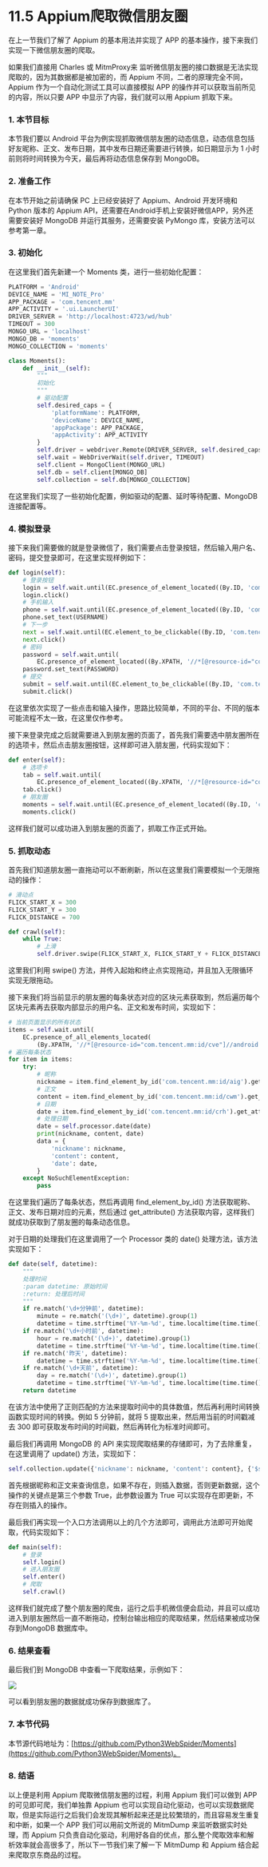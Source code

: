 # 11.5 Appium爬取微信朋友圈

在上一节我们了解了 Appium 的基本用法并实现了 APP 的基本操作，接下来我们实现一下微信朋友圈的爬取。

如果我们直接用 Charles 或 MitmProxy来 监听微信朋友圈的接口数据是无法实现爬取的，因为其数据都是被加密的，而 Appium 不同，二者的原理完全不同，Appium 作为一个自动化测试工具可以直接模拟 APP 的操作并可以获取当前所见的内容，所以只要 APP 中显示了内容，我们就可以用 Appium 抓取下来。

### 1. 本节目标

本节我们要以 Android 平台为例实现抓取微信朋友圈的动态信息，动态信息包括好友昵称、正文、发布日期，其中发布日期还需要进行转换，如日期显示为 1 小时前则将时间转换为今天，最后再将动态信息保存到 MongoDB。

### 2. 准备工作

在本节开始之前请确保 PC 上已经安装好了 Appium、Android 开发环境和 Python 版本的 Appium API，还需要在Android手机上安装好微信APP，另外还需要安装好 MongoDB 并运行其服务，还需要安装 PyMongo 库，安装方法可以参考第一章。

### 3. 初始化

在这里我们首先新建一个 Moments 类，进行一些初始化配置：

```python
PLATFORM = 'Android'
DEVICE_NAME = 'MI_NOTE_Pro'
APP_PACKAGE = 'com.tencent.mm'
APP_ACTIVITY = '.ui.LauncherUI'
DRIVER_SERVER = 'http://localhost:4723/wd/hub'
TIMEOUT = 300
MONGO_URL = 'localhost'
MONGO_DB = 'moments'
MONGO_COLLECTION = 'moments'

class Moments():
    def __init__(self):
        """
        初始化
        """
        # 驱动配置
        self.desired_caps = {
            'platformName': PLATFORM,
            'deviceName': DEVICE_NAME,
            'appPackage': APP_PACKAGE,
            'appActivity': APP_ACTIVITY
        }
        self.driver = webdriver.Remote(DRIVER_SERVER, self.desired_caps)
        self.wait = WebDriverWait(self.driver, TIMEOUT)
        self.client = MongoClient(MONGO_URL)
        self.db = self.client[MONGO_DB]
        self.collection = self.db[MONGO_COLLECTION]
```

在这里我们实现了一些初始化配置，例如驱动的配置、延时等待配置、MongoDB 连接配置等。

### 4. 模拟登录

接下来我们需要做的就是登录微信了，我们需要点击登录按钮，然后输入用户名、密码，提交登录即可，在这里实现样例如下：

```python
def login(self):
    # 登录按钮
    login = self.wait.until(EC.presence_of_element_located((By.ID, 'com.tencent.mm:id/cjk')))
    login.click()
    # 手机输入
    phone = self.wait.until(EC.presence_of_element_located((By.ID, 'com.tencent.mm:id/h2')))
    phone.set_text(USERNAME)
    # 下一步
    next = self.wait.until(EC.element_to_be_clickable((By.ID, 'com.tencent.mm:id/adj')))
    next.click()
    # 密码
    password = self.wait.until(
        EC.presence_of_element_located((By.XPATH, '//*[@resource-id="com.tencent.mm:id/h2"][1]')))
    password.set_text(PASSWORD)
    # 提交
    submit = self.wait.until(EC.element_to_be_clickable((By.ID, 'com.tencent.mm:id/adj')))
    submit.click()
```

在这里依次实现了一些点击和输入操作，思路比较简单，不同的平台、不同的版本可能流程不太一致，在这里仅作参考。

接下来登录完成之后就需要进入到朋友圈的页面了，首先我们需要选中朋友圈所在的选项卡，然后点击朋友圈按钮，这样即可进入朋友圈，代码实现如下：

```python
def enter(self):
    # 选项卡
    tab = self.wait.until(
        EC.presence_of_element_located((By.XPATH, '//*[@resource-id="com.tencent.mm:id/bw3"][3]')))
    tab.click()
    # 朋友圈
    moments = self.wait.until(EC.presence_of_element_located((By.ID, 'com.tencent.mm:id/atz')))
    moments.click()
```

这样我们就可以成功进入到朋友圈的页面了，抓取工作正式开始。

### 5. 抓取动态

首先我们知道朋友圈一直拖动可以不断刷新，所以在这里我们需要模拟一个无限拖动的操作：

```python
# 滑动点
FLICK_START_X = 300
FLICK_START_Y = 300
FLICK_DISTANCE = 700

def crawl(self):
    while True:
        # 上滑
        self.driver.swipe(FLICK_START_X, FLICK_START_Y + FLICK_DISTANCE, FLICK_START_X, FLICK_START_Y)
```

这里我们利用 swipe() 方法，并传入起始和终止点实现拖动，并且加入无限循环实现无限拖动。

接下来我们将当前显示的朋友圈的每条状态对应的区块元素获取到，然后遍历每个区块元素再去获取内部显示的用户名、正文和发布时间，实现如下：

```python
# 当前页面显示的所有状态
items = self.wait.until(
    EC.presence_of_all_elements_located(
        (By.XPATH, '//*[@resource-id="com.tencent.mm:id/cve"]//android.widget.FrameLayout')))
# 遍历每条状态
for item in items:
    try:
        # 昵称
        nickname = item.find_element_by_id('com.tencent.mm:id/aig').get_attribute('text')
        # 正文
        content = item.find_element_by_id('com.tencent.mm:id/cwm').get_attribute('text')
        # 日期
        date = item.find_element_by_id('com.tencent.mm:id/crh').get_attribute('text')
        # 处理日期
        date = self.processor.date(date)
        print(nickname, content, date)
        data = {
            'nickname': nickname,
            'content': content,
            'date': date,
        }   
    except NoSuchElementException:
        pass
```

在这里我们遍历了每条状态，然后再调用 find_element_by_id() 方法获取昵称、正文、发布日期对应的元素，然后通过 get_attribute() 方法获取内容，这样我们就成功获取到了朋友圈的每条动态信息。

对于日期的处理我们在这里调用了一个 Processor 类的 date() 处理方法，该方法实现如下：

```python
def date(self, datetime):
    """
    处理时间
    :param datetime: 原始时间
    :return: 处理后时间
    """
    if re.match('\d+分钟前', datetime):
        minute = re.match('(\d+)', datetime).group(1)
        datetime = time.strftime('%Y-%m-%d', time.localtime(time.time() - float(minute) * 60))
    if re.match('\d+小时前', datetime):
        hour = re.match('(\d+)', datetime).group(1)
        datetime = time.strftime('%Y-%m-%d', time.localtime(time.time() - float(hour) * 60 * 60))
    if re.match('昨天', datetime):
        datetime = time.strftime('%Y-%m-%d', time.localtime(time.time() - 24 * 60 * 60))
    if re.match('\d+天前', datetime):
        day = re.match('(\d+)', datetime).group(1)
        datetime = time.strftime('%Y-%m-%d', time.localtime(time.time()) - float(day) * 24 * 60 * 60)
    return datetime
```

在该方法中使用了正则匹配的方法来提取时间中的具体数值，然后再利用时间转换函数实现时间的转换。例如 5 分钟前，就将 5 提取出来，然后用当前的时间戳减去 300 即可获取发布时间的时间戳，然后再转化为标准时间即可。

最后我们再调用 MongoDB 的 API 来实现爬取结果的存储即可，为了去除重复，在这里调用了 update() 方法，实现如下：

```python
self.collection.update({'nickname': nickname, 'content': content}, {'$set': data}, True)
```

首先根据昵称和正文来查询信息，如果不存在，则插入数据，否则更新数据，这个操作的关键点是第三个参数 True，此参数设置为 True 可以实现存在即更新，不存在则插入的操作。

最后我们再实现一个入口方法调用以上的几个方法即可，调用此方法即可开始爬取，代码实现如下：

```python
def main(self):
    # 登录
    self.login()
    # 进入朋友圈
    self.enter()
    # 爬取
    self.crawl()
```

这样我们就完成了整个朋友圈的爬虫，运行之后手机微信便会启动，并且可以成功进入到朋友圈然后一直不断拖动，控制台输出相应的爬取结果，然后结果被成功保存到MongoDB 数据库中。

### 6. 结果查看

最后我们到 MongoDB 中查看一下爬取结果，示例如下：

![](./assets/2017-08-15-01-35-32.jpg)

可以看到朋友圈的数据就成功保存到数据库了。

### 7. 本节代码

本节源代码地址为：[https://github.com/Python3WebSpider/Moments](https://github.com/Python3WebSpider/Moments)。

### 8. 结语

以上便是利用 Appium 爬取微信朋友圈的过程，利用 Appium 我们可以做到 APP 的可见即可爬，我们单独靠 Appium 也可以实现自动化驱动，也可以实现数据爬取，但是实际运行之后我们会发现其解析起来还是比较繁琐的，而且容易发生重复和中断，如果一个 APP 我们可以用前文所说的 MitmDump 来监听数据实时处理，而 Appium 只负责自动化驱动，利用好各自的优点，那么整个爬取效率和解析效率就会高很多了，所以下一节我们来了解一下 MitmDump 和 Appium 结合起来爬取京东商品的过程。




